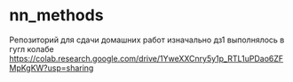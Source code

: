 # nn_methods
 
 Репозиторий для сдачи домашних работ
 изначально дз1 выполнялось в гугл колабе https://colab.research.google.com/drive/1YweXXCnry5y1p_RTL1uPDao6ZFMpKgKW?usp=sharing
